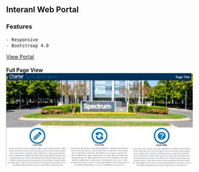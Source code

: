 ## Interanl Web Portal



### Features
```
- Responsive
- Bootstreap 4.0

```
[View Portal](https://thesmashcoder.github.io/Responsive-Web-Portal/) 
<br>
#### Full Page View ![Image](https://github.com/thesmashcoder/Responsive-Web-Portal/blob/master/screenshotFull.PNG)

